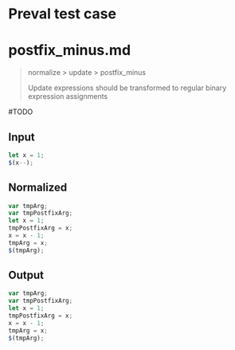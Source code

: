 # Preval test case

# postfix_minus.md

> normalize > update > postfix_minus
>
> Update expressions should be transformed to regular binary expression assignments

#TODO

## Input

`````js filename=intro
let x = 1;
$(x--);
`````

## Normalized

`````js filename=intro
var tmpArg;
var tmpPostfixArg;
let x = 1;
tmpPostfixArg = x;
x = x - 1;
tmpArg = x;
$(tmpArg);
`````

## Output

`````js filename=intro
var tmpArg;
var tmpPostfixArg;
let x = 1;
tmpPostfixArg = x;
x = x - 1;
tmpArg = x;
$(tmpArg);
`````
